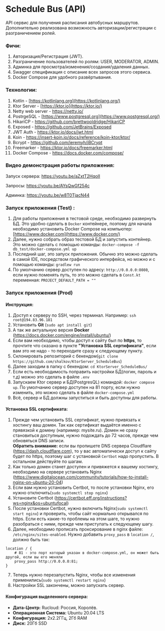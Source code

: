 # Schedule Bus (API)

API сервис для получения расписания автобусных маршрутов. Дополнительно реализована возможность авторизации/регистрации с разграничением ролей.

### Фичи:

1. Авторизация/Регистрация (JWT).
2. Разграничение пользователей по ролям: USER, MODERATOR, ADMIN.
3. Админка для просмотра/изменения/создания/удаления данных.
4. Swagger спецификация с описание всех запросов этого сервиса.
5. Docker Compose для удобного развёртывания.

### Технологии:

1. Kotlin - [https://kotlinlang.org](https://kotlinlang.org/)
2. Ktor Server - [https://ktor.io](https://ktor.io/)
3. Netty web server - https://netty.io/
4. PostrgeSQL - [https://www.postgresql.org](https://www.postgresql.org/)
5. HikariCP - https://github.com/brettwooldridge/HikariCP
6. Exposed - https://github.com/JetBrains/Exposed
7. JWT Auth - https://ktor.io/docs/jwt.html
8. Koin - https://insert-koin.io/docs/reference/koin-ktor/ktor/
9. Bcrypt - https://github.com/jeremyh/jBCrypt
10. Freemarker - https://ktor.io/docs/freemarker.html
11. Docker Compose - https://docs.docker.com/compose/

### Видео демонстрация работы приложения:

Запуск сервера: https://youtu.be/aZxtT2HqoII

Запросы: https://youtu.be/AYsQwGf254c

Админка: https://youtu.be/w8T0TjacN44

### Запуск приложения (Test) :

1. Для работы приложения в тестовой среде, необходимо развернуть БД. Это удобно сделать в `Docker` контейнере, поэтому для начала необходимо установить Docker Compose на компьютер: [https://www.docker.com](https://www.docker.com/)
2. Далее, нужно собрать образ тестовой БД и запустить контейнер. Это можно сделать с помощью команды:
   `docker-compose -f db_test/docker-compose.yml up`
3. Последний шаг, это запуск приложения. Обычно это можно сделать в самой IDE, посредством графического интерфейса, но можно и с помощью команды:
   `gradlew run`
4. По умолчанию сервер доступен по адресу: `http://0.0.0.0:8080`, если нужно поменять путь, то это можно сделать в `Const.kt`
переменная: `PROJECT_DEFAULT_PATH = ""`

### Запуск приложения (Prod)

#### Инструкция:
1. Доступ к серверу по SSH, через терминал. Например: `ssh root@194.83.96.181`
2. Установить **Git** (`sudo apt install git`)
3. А так же актуальную версия **Docker** (https://docs.docker.com/engine/install/ubuntu/)
4. Если вам необходимо, чтобы доступ к сайту был по **https**, то прочтите что сказано в пункте **"Установка SSL сертификата"**, если вам это не надо - то переходите сразу к следующему пункту.
5. Склонировать репозиторий с бекендом(`git clone https://github.com/shalkov/KtorServer_ScheduleBus`)
6. Далее заходим в папку с бекендом: `cd KtorServer_ScheduleBus/`
7. Если есть необходимость поправить настройки БД(логин, пароль и т.д) можно это сделать в файле `.env`
8. Запускаем Ktor сервер и БД(PostgresQL) командой: `docker compose up`. По умолчанию сервер доступен на 81 порту, если нужно изменить, это можно сделать в файле `docker-compose.yml`
9. Всё, сервер и БД должны запуститься и быть доступны для работы.

#### Установка SSL сертификата:
1. Прежде чем установить SSL сертификат, нужно привязать к хостингу ваш домен. Так как сертификат выдаётся именно с прявязкой к домену (например: mysite.ru).
Домен не сразу становиться доступным, нужно подождать до 72 часов, прежде чем обновяться DNS записи.<br>
**Обратить внимание:** если вы пропишете DNS сервера Cloudflare (https://dash.cloudflare.com), то у вас автоматически доступ к сайту будет по https,
поэтому шаг с установкой `Certbot` надо пропустить. В остальном действуйте по шагам.
2. Как только домен станет доступен и привяжется к вашему хостингу, необходимо на сервере установить Nginx (https://www.digitalocean.com/community/tutorials/how-to-install-nginx-on-ubuntu-20-04)
3. Если вам нужно установить Certbot, то после установки Nginx, его нужно отключить(`sudo systemctl stop nginx`)
4. Установите Certbot (https://certbot.eff.org/instructions?ws=nginx&os=ubuntufocal)
5. После установки Certbot, нужно включить Nginx(`sudo systemctl start nginx`) и проверить, чтобы сайт нормально открывался по https.
Если есть какие-то проблемы на этом шаге, то нужно разобраться с ними, прежде чем приступать к следующему шагу.
6. Далее, необходимо прописать проксирование в nginx файле: `/etc/nginx/sites-enabled`.
Нужно добавить `proxy_pass` в `location /`, должно быть так:
```
location / {
    # 81 - это порт который указан в docker-compose.yml, он может быть другой, если вы его меняли
    proxy_pass http://0.0.0.0:81;
}
```
7. Теперь нужно перезапустить Nginx, чтобы все изменения применились(`sudo systemctl restart nginx`)
8. Настройки SSL закончены, можно запускать сервер.

#### Конфигурация выделенного сервера:

- **Дата-Центр:** Rucloud: Россия, Королёв.
- **Операционная Система:** Ubuntu 20.04 LTS
- **Конфигурация:** 2x2.2ГГц, 2Гб RAM
- **Диск:** 20Гб SSD
